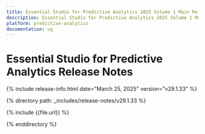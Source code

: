 ```yaml
---
title: Essential Studio for Predictive Analytics 2025 Volume 1 Main Release Release Notes  
description: Essential Studio for Predictive Analytics 2025 Volume 1 Main Release Release Notes  
platform: predictive-analytics
documentation: ug
---
```


# Essential Studio for Predictive Analytics  Release Notes  

{% include release-info.html date="March 25, 2025"  version="v29.1.33" %} 

{% directory path: _includes/release-notes/v29.1.33 %}

{% include {{file.url}} %}

{% enddirectory %}